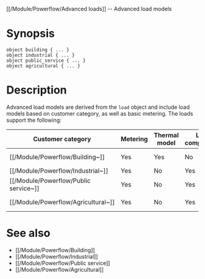[[/Module/Powerflow/Advanced loads]] -- Advanced load models

# Synopsis

~~~
object building { ... }
object industrial { ... }
object public_service { ... }
object agricultural { ... }
~~~

# Description

Advanced load models are derived from the `load` object and include load models based on customer category, as well as basic metering.  The loads support the following:

| Customer category                    | Metering | Thermal model | Load composition | Load schedule | Weather sensitivities
| ------------------------------------ | -------- | ------------- | ---------------- | ------------- | -------------------
| [[/Module/Powerflow/Building~]]       | Yes      | Yes           | No               | No            | temperature, solar  
| [[/Module/Powerflow/Industrial~]]     | Yes      | No            | Yes              | Yes           | none
| [[/Module/Powerflow/Public service~]] | Yes      | No            | Yes              | Yes           | solar, rainfall
| [[/Module/Powerflow/Agricultural~]]   | Yes      | No            | Yes              | Yes           | temperature, solar, rainfall

# See also

* [[/Module/Powerflow/Building]]
* [[/Module/Powerflow/Industrial]]
* [[/Module/Powerflow/Public service]]
* [[/Module/Powerflow/Agricultural]]
